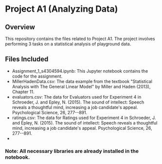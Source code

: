 # Project A1 (Analyzing Data)


## Overview
This repository contains the files related to Project A1. The project involves performing 3 tasks on a statistical analysis of playground data.

## Files Included
- Assignment_1_s4304594.ipynb: This Jupyter notebook contains the code for the assignment.
- MillerHadenData.csv: The data example from the textbook "Statistical Analysis with The General Linear Model" by Miller and Haden (2013), Chapter 11.
- evaluators.csv: The data for Evaluators used for Experiment 4 in Schroeder, J. and Epley, N. (2015). The sound of intellect: Speech reveals a thoughtful mind, increasing a job candidate's appeal. Psychological Science, 26, 277--891.
- ratings.csv: The data for Ratings used for Experiment 4 in Schroeder, J. and Epley, N. (2015). The sound of intellect: Speech reveals a thoughtful mind, increasing a job candidate's appeal. Psychological Science, 26, 277--891.
- 
### Note: All necessary libraries are already installed in the notebook.
